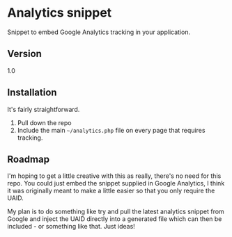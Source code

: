 # Analytics snippet

Snippet to embed Google Analytics tracking in your application.

## Version

1.0

## Installation

It's fairly straightforward. 

1. Pull down the repo
2. Include the main `~/analytics.php` file on every page that requires tracking. 

## Roadmap

I'm hoping to get a little creative with this as really, there's no need for this repo. You could just embed the snippet supplied in Google Analytics, I think it was originally meant to make a little easier so that you only require the UAID.

My plan is to do something like try and pull the latest analytics snippet from Google and inject the UAID directly into a generated file which can then be included - or something like that. Just ideas!  
